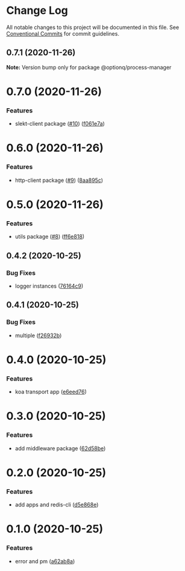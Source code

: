 # Change Log

All notable changes to this project will be documented in this file.
See [Conventional Commits](https://conventionalcommits.org) for commit guidelines.

## 0.7.1 (2020-11-26)

**Note:** Version bump only for package @optionq/process-manager





# 0.7.0 (2020-11-26)


### Features

* slekt-client package ([#10](https://github.com/optionq/npm-priv/issues/10)) ([f061e7a](https://github.com/optionq/npm-priv/commit/f061e7adcf4d45cefeb4bea2699536104bdc2de3))





# 0.6.0 (2020-11-26)


### Features

* http-client package ([#9](https://github.com/optionq/npm-priv/issues/9)) ([8aa895c](https://github.com/optionq/npm-priv/commit/8aa895c5d63a16bfe52ba50f2961df36f5a040f9))





# 0.5.0 (2020-11-26)


### Features

* utils package ([#8](https://github.com/optionq/npm-priv/issues/8)) ([ff6e818](https://github.com/optionq/npm-priv/commit/ff6e8184d53b34aef3d4b8ea45f09e5e8b0f0bda))





## 0.4.2 (2020-10-25)


### Bug Fixes

* logger instances ([76164c9](https://github.com/optionq/npm-priv/commit/76164c90b7d01d2944942f1943a68e877f435b82))





## 0.4.1 (2020-10-25)


### Bug Fixes

* multiple ([f26932b](https://github.com/optionq/npm-priv/commit/f26932bbbffe3cf4da4eccf3b891c6e41e181e3e))





# 0.4.0 (2020-10-25)


### Features

* koa transport app ([e6eed76](https://github.com/optionq/npm-priv/commit/e6eed76b13adca40068212884c59d96cf2a49316))





# 0.3.0 (2020-10-25)


### Features

* add middleware package ([62d58be](https://github.com/optionq/npm-priv/commit/62d58be6838a8a3f61db0b8ad3d20c3ff240c401))





# 0.2.0 (2020-10-25)


### Features

* add apps and redis-cli ([d5e868e](https://github.com/optionq/npm-priv/commit/d5e868e2287c04c92d575c9230648927c2d3ce6f))





# 0.1.0 (2020-10-25)


### Features

* error and pm ([a62ab8a](https://github.com/optionq/npm-priv/commit/a62ab8a928924caeccd4e3b070d216308f92e4e5))
